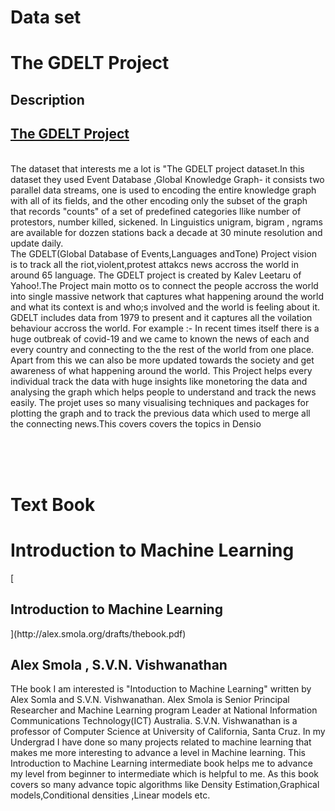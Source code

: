 # Data set
<h1>The GDELT Project</h1>
<h2>Description</h2>

[<h2>The GDELT Project</h2>](https://www.gdeltproject.org) <br/>
The dataset that interests me a lot is "The GDELT project dataset.In this dataset they used Event Database ,Global Knowledge Graph- it consists two parallel data streams, one is used to encoding the entire knowledge graph with all of its fields,
and the other encoding only the subset of the graph that records "counts" of a set of predefined categories llike number of protestors, number killed, sickened.
In Linguistics unigram, bigram , ngrams are available for dozzen stations back a decade at 30 minute resolution and update daily.   
The GDELT(Global Database of Events,Languages andTone) Project vision is to track all the riot,violent,protest attakcs news accross the world in around 65 language.
The GDELT project is created by Kalev Leetaru of Yahoo!.The Project main motto os to connect the people accross the world into single massive network that captures what happening around the world and what its context is and who;s involved and the world is feeling about it.
GDELT includes data from 1979 to present and it captures all the voilation behaviour accross the world.
For example :- In recent times itself there is a huge outbreak of covid-19 and we came to known the news of each and every country and connecting to the the rest of the world from one place.
Apart from this we can also be more updated towards the society and get awareness of what happening around the world. 
This Project helps every individual track the data with huge insights like monetoring the data and analysing the graph which helps people to understand and track the news easily.
The projet uses so many visualising techniques and packages for plotting the graph and to track the previous data which used to merge all the connecting news.This covers covers the topics in Densio

<br />
<br />
<br />




# Text Book

<h1>Introduction to Machine Learning</h1>
[<h2>Introduction to Machine Learning</h2>](http://alex.smola.org/drafts/thebook.pdf) <br/>
<h2>Alex Smola , S.V.N. Vishwanathan</h2>
THe book I am interested is "Intoduction to Machine Learning" written by Alex Somla and S.V.N. Vishwanathan.
Alex Smola is Senior Principal Researcher and Machine Learning program Leader at National Information Communications Technology(ICT) Australia.
S.V.N. Vishwanathan is a professor of Computer Science at University of California, Santa Cruz.
In my Undergrad I have done so many projects related to machine learning that makes me more interesting to advance a level in Machine learning.
This Introduction to Machine Learning intermediate book helps me to advance my level from beginner to intermediate which is helpful to me.
As this book covers so many advance topic algorithms like Density Estimation,Graphical models,Conditional densities ,Linear models etc. 
